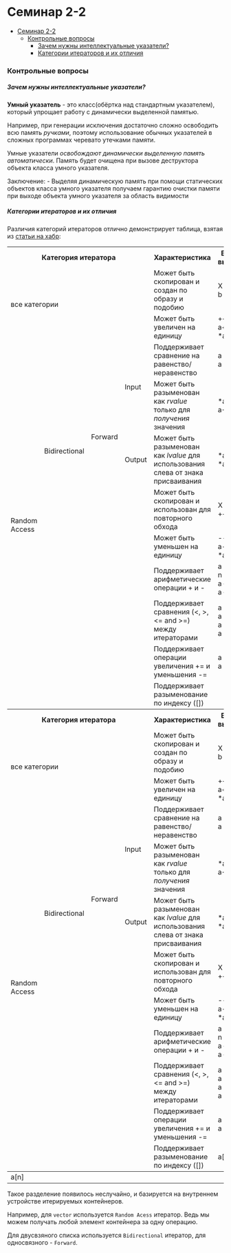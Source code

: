 # Семинар 2-2

- [Семинар 2-2](#семинар-2-2)
    - [Контрольные вопросы](#контрольные-вопросы)
        - [Зачем нужны интеллектуальные указатели?](#зачем-нужны-интеллектуальные-указатели)
        - [Категории итераторов и их отличия](#категории-итераторов-и-их-отличия)

### Контрольные вопросы

##### Зачем нужны интеллектуальные указатели?

**Умный указатель** - это класс(обёртка над стандартным указателем), который упрощает работу с динамически выделенной памятью. 

Например, при генерации исключения достаточно сложно освободить всю память *ручками*, поэтому использование обычных указателей в сложных программах черевато утечками памяти. 

Умные указатели *освобождают динамически выделенную память автоматически*. Память будет очищена при вызове деструктора объекта класса умного указателя. 

Заключение:
    - Выделяя динамическую память при помощи статических объектов класса умного указателя получаем гарантию очистки памяти при выходе объекта умного указателя за область видимости

##### Категории итераторов и их отличия

Различия категорий итераторов отлично демонстрирует таблица, взятая из [статьи на хабр](https://habr.com/ru/post/122283/):

<table>
<tbody><tr>
<th colspan="4">Категория итератора</th>
<th>Характеристика</th>
<th>Валидное выражение</th>
</tr>
<tr>
<td colspan="4" rowspan="2">все категории</td>
<td>Может быть скопирован и создан по образу и подобию</td>
<td>X b(a);<br>
b = a;</td>
</tr>
<tr>
<td>Может быть увеличен на единицу</td>
<td>++a<br>
a++<br>
*a++</td>
</tr>
<tr>
<td rowspan="9">Random Access</td>
<td rowspan="5">Bidirectional</td>
<td rowspan="4">Forward</td>
<td rowspan="2">Input</td>
<td>Поддерживает сравнение на равенство/неравенство</td>
<td>a == b<br>
a != b</td>
</tr>
<tr>
<td>Может быть разыменован как <i>rvalue</i> только для <i>получения</i> значения</td>
<td>*a<br>
a-&gt;m</td>
</tr>
<tr>
<td>Output</td>
<td>Может быть разыменован как <i>lvalue</i> для использования слева от знака присваивания</td>
<td>*a = t<br>
*a++ = t</td>
</tr>
<tr>
<td></td>
<td>Может быть скопирован и использован для повторного обхода</td>
<td>X a(b);<br>
++a == ++b</td>
</tr>
<tr>
<td colspan="2"></td>
<td>Может быть уменьшен на единицу</td>
<td>--a<br>
a--<br>
*a--</td>
</tr>
<tr>
<td colspan="3" rowspan="4"></td>
<td>Поддерживает арифметические операции + и -</td>
<td>a + n<br>
n + a<br>
a — n<br>
a — b</td>
</tr>
<tr>
<td>Поддерживает сравнения (&lt;, &gt;, &lt;= and &gt;=) между итераторами </td>
<td>a &lt; b<br>
a &gt; b<br>
a &lt;= b<br>
a &gt;= b</td>
</tr>
<tr>
<td>Поддерживает операции увеличения += и уменьшения -=</td>
<td>a += n<br>
a -= n</td>
</tr>
<tr>
<td>Поддерживает разыменование по индексу ([])</td>
<tbody><tr>
<th colspan="4">Категория итератора</th>
<th>Характеристика</th>
<th>Валидное выражение</th>
</tr>
<tr>
<td colspan="4" rowspan="2">все категории</td>
<td>Может быть скопирован и создан по образу и подобию</td>
<td>X b(a);<br>
b = a;</td>
</tr>
<tr>
<td>Может быть увеличен на единицу</td>
<td>++a<br>
a++<br>
*a++</td>
</tr>
<tr>
<td rowspan="9">Random Access</td>
<td rowspan="5">Bidirectional</td>
<td rowspan="4">Forward</td>
<td rowspan="2">Input</td>
<td>Поддерживает сравнение на равенство/неравенство</td>
<td>a == b<br>
a != b</td>
</tr>
<tr>
<td>Может быть разыменован как <i>rvalue</i> только для <i>получения</i> значения</td>
<td>*a<br>
a-&gt;m</td>
</tr>
<tr>
<td>Output</td>
<td>Может быть разыменован как <i>lvalue</i> для использования слева от знака присваивания</td>
<td>*a = t<br>
*a++ = t</td>
</tr>
<tr>
<td></td>
<td>Может быть скопирован и использован для повторного обхода</td>
<td>X a(b);<br>
++a == ++b</td>
</tr>
<tr>
<td colspan="2"></td>
<td>Может быть уменьшен на единицу</td>
<td>--a<br>
a--<br>
*a--</td>
</tr>
<tr>
<td colspan="3" rowspan="4"></td>
<td>Поддерживает арифметические операции + и -</td>
<td>a + n<br>
n + a<br>
a — n<br>
a — b</td>
</tr>
<tr>
<td>Поддерживает сравнения (&lt;, &gt;, &lt;= and &gt;=) между итераторами </td>
<td>a &lt; b<br>
a &gt; b<br>
a &lt;= b<br>
a &gt;= b</td>
</tr>
<tr>
<td>Поддерживает операции увеличения += и уменьшения -=</td>
<td>a += n<br>
a -= n</td>
</tr>
<tr>
<td>Поддерживает разыменование по индексу ([])</td>
<td>a[n]</td>
</tr>
</tbody>
<td>a[n]</td>
</tr>
</tbody>
</table>

Такое разделение появилось неслучайно, и базируется на внутреннем устройстве итерируемых контейнеров. 

Например, для `vector` используется `Random Acess` итератор. Ведь мы можем получать любой элемент контейнера за одну операцию.

Для двусвзяного списка используется `Bidirectional` итератор, для односвязного - `Forward`.

